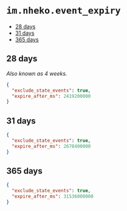 # `im.nheko.event_expiry`

<!-- prettier-ignore-start -->

<!-- START doctoc generated TOC please keep comment here to allow auto update -->
<!-- DON'T EDIT THIS SECTION, INSTEAD RE-RUN doctoc TO UPDATE -->

- [28 days](#28-days)
- [31 days](#31-days)
- [365 days](#365-days)

<!-- END doctoc generated TOC please keep comment here to allow auto update -->

<!-- prettier-ignore-end -->

## 28 days

_Also known as 4 weeks._

```json
{
  "exclude_state_events": true,
  "expire_after_ms": 2419200000
}
```

## 31 days

```json
{
  "exclude_state_events": true,
  "expire_after_ms": 2678400000
}
```

## 365 days

```json
{
  "exclude_state_events": true,
  "expire_after_ms": 31536000000
}
```
